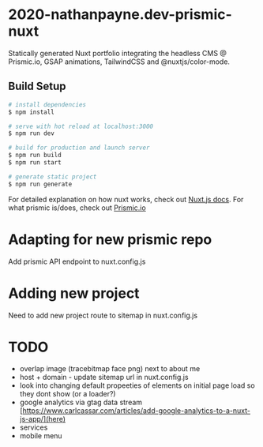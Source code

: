 # 2020-nathanpayne.dev-prismic-nuxt

Statically generated Nuxt portfolio integrating the headless CMS @ Prismic.io, GSAP animations, TailwindCSS and @nuxtjs/color-mode.

## Build Setup

```bash
# install dependencies
$ npm install

# serve with hot reload at localhost:3000
$ npm run dev

# build for production and launch server
$ npm run build
$ npm run start

# generate static project
$ npm run generate
```

For detailed explanation on how nuxt works, check out [Nuxt.js docs](https://nuxtjs.org).
For what prismic is/does, check out [Prismic.io](https://prismic.io/)

# Adapting for new prismic repo

Add prismic API endpoint to nuxt.config.js

# Adding new project

Need to add new project route to sitemap in nuxt.config.js

# TODO

- overlap image (tracebitmap face png) next to about me
- host + domain - update sitemap url in nuxt.config.js
- look into changing default propeeties of elements on initial page load so they dont show (or a loader?)
- google analytics via gtag data stream
  [https://www.carlcassar.com/articles/add-google-analytics-to-a-nuxt-js-app/](here)
- services
- mobile menu

